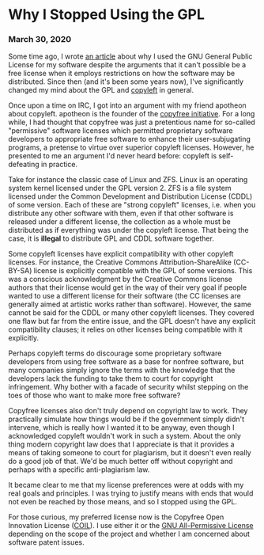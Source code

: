 <title>Why I Stopped Using the GPL - Dave's World</title>

Why I Stopped Using the GPL
===========================

### March 30, 2020

Some time ago, I wrote [an article][1] about why I used the GNU General Public
License for my software despite the arguments that it can't possible be a free
license when it employs restrictions on how the software may be
distributed. Since then (and it's been some years now), I've significantly
changed my mind about the GPL and [copyleft][2] in general.

Once upon a time on IRC, I got into an argument with my friend apotheon about
copyleft. apotheon is the founder of the [copyfree initiative][3]. For a long
while, I had thought that copyfree was just a pretentious name for so-called
"permissive" software licenses which permitted proprietary software developers
to appropriate free software to enhance their user-subjugating programs, a
pretense to virtue over superior copyleft licenses. However, he presented to me
an argument I'd never heard before: copyleft is self-defeating in practice.

Take for instance the classic case of Linux and ZFS. Linux is an operating
system kernel licensed under the GPL version 2. ZFS is a file system licensed
under the Common Development and Distribution License (CDDL) of some
version. Each of these are "strong copyleft" licenses, i.e. when you distribute
any other software with them, even if that other software is released under a
different license, the collection as a whole must be distributed as if
everything was under the copyleft license. That being the case, it is
**illegal** to distribute GPL and CDDL software together.

Some copyleft licenses have explicit compatibility with other copyleft
licenses. For instance, the Creative Commons Attribution-ShareAlike (CC-BY-SA)
license is explicitly compatible with the GPL of some versions. This was a
conscious acknowledgment by the Creative Commons license authors that their
license would get in the way of their very goal if people wanted to use a
different license for their software (the CC licenses are generally aimed at
artistic works rather than software). However, the same cannot be said for the
CDDL or many other copyleft licenses. They covered one flaw but far from the
entire issue, and the GPL doesn't have any explicit compatibility clauses; it
relies on other licenses being compatible with it explicitly.

Perhaps copyleft terms do discourage some proprietary software developers from
using free software as a base for nonfree software, but many companies simply
ignore the terms with the knowledge that the developers lack the funding to
take them to court for copyright infringement. Why bother with a facade of
security whilst stepping on the toes of those who want to make more free
software?

Copyfree licenses also don't truly depend on copyright law to work. They
practically simulate how things would be if the government simply didn't
intervene, which is really how I wanted it to be anyway, even though I
acknowledged copyleft wouldn't work in such a system. About the only thing
modern copyright law does that I appreciate is that it provides a means of
taking someone to court for plagiarism, but it doesn't even really do a good
job of that. We'd be much better off without copyright and perhaps with a
specific anti-plagiarism law.

It became clear to me that my license preferences were at odds with my real
goals and principles. I was trying to justify means with ends that would not
even be reached by those means, and so I stopped using the GPL.

For those curious, my preferred license now is the Copyfree Open Innovation
License ([COIL][4]). I use either it or the [GNU All-Permissive License][5]
depending on the scope of the project and whether I am concerned about software
patent issues.

[1]: gpl.html
[2]: https://gnu.org/copyleft
[3]: http://copyfree.org
[4]: http://copyfree.org/content/standard/licenses/coil/license.txt
[5]: https://www.gnu.org/prep/maintain/html_node/License-Notices-for-Other-Files.html
